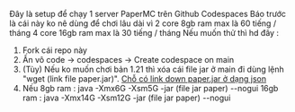 Đây là setup để chạy 1 server PaperMC trên Github Codespaces
Báo trước là cái này ko nê dùng để chơi lâu dài vì 2 core 8gb ram max là 60 tiếng / tháng
                                                   4 core 16gb ram max là 30 tiếng / tháng
Nếu muốn thử thì hd đây :
1. Fork cái repo này
2. Ấn vô code -> codespaces -> Create codespace on main
3. (Tùy) Nếu ko muốn chơi bản 1.21 thì xóa cái file jar ở main đi dùng lệnh "wget (link file paper.jar)". [Chỗ có link down paper.jar ở dạng json](<https://qing762.is-a.dev/api/papermc>)
4. Nếu 8gb ram : java -Xmx6G -Xsm5G -jar (file jar paper) --nogui
      16gb ram : java -Xmx14G -Xsm12G -jar (file jar paper) --nogui
